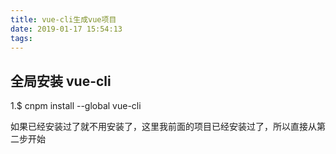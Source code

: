 ```yaml
---
title: vue-cli生成vue项目
date: 2019-01-17 15:54:13
tags:
---
```


## 全局安装 vue-cli
1.$ cnpm install --global vue-cli 

如果已经安装过了就不用安装了，这里我前面的项目已经安装过了，所以直接从第二步开始